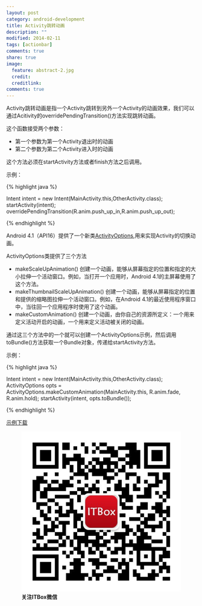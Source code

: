 ```yaml
---
layout: post
category: android-development
title: Activity跳转动画
description: ""
modified: 2014-02-11
tags: [actionbar]
comments: true
share: true
image:
  feature: abstract-2.jpg
  credit: 
  creditlink: 
comments: true
---
```

Activity跳转动画是指一个Activity跳转到另外一个Activity的动画效果，我们可以通过Acitivity的overridePendingTransition()方法实现跳转动画。

这个函数接受两个参数：

* 第一个参数为第一个Activity退出时的动画
* 第二个参数为第二个Activity进入时的动画

这个方法必须在startActivity方法或者finish方法之后调用。

示例：


{% highlight java %}

Intent intent = new Intent(MainActivity.this,OtherActivity.class);
startActivity(intent);
overridePendingTransition(R.anim.push_up_in,R.anim.push_up_out);

{% endhighlight %}

Android 4.1（API16）提供了一个新类[ActivityOptions](http://developer.android.com/reference/android/app/ActivityOptions.html),用来实现Activity的切换动画。

ActivityOptions类提供了三个方法

* makeScaleUpAnimation()
创建一个动画，能够从屏幕指定的位置和指定的大小拉伸一个活动窗口。例如，当打开一个应用时，Android 4.1的主屏幕使用了这个方法。
* makeThumbnailScaleUpAnimation()
创建一个动画，能够从屏幕指定的位置和提供的缩略图拉伸一个活动窗口。例如，在Android 4.1的最近使用程序窗口中，当往回一个应用程序时使用了这个动画。
* makeCustomAnimation()
创建一个动画，由你自己的资源所定义：一个用来定义活动开启的动画，一个用来定义活动被关闭的动画。

通过这三个方法中的一个就可以创建一个ActivityOptions示例，然后调用toBundle()方法获取一个Bundle对象，传递给startActivity方法。

示例：


{% highlight java %}

Intent intent = new Intent(MainActivity.this,OtherActivity.class);
ActivityOptions opts = ActivityOptions.makeCustomAnimation(MainActivity.this, R.anim.fade, R.anim.hold);
startActivity(intent, opts.toBundle());

{% endhighlight %}


<div markdown="0"><a href="https://github.com/ITBox/ActivityTransitionAnimationSample" class="btn btn-info">示例下载</a></div>

<figure>
<img src="https://github.com/ITBox/ITBox.github.io/blob/master/images/psb.jpg?raw=true" alt="">
	<figcaption><strong>关注ITBox微信</strong></figcaption>
</figure>


